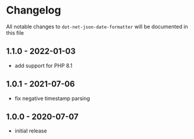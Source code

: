 # Changelog

All notable changes to `dot-net-json-date-formatter` will be documented in this file

## 1.1.0 - 2022-01-03

- add support for PHP 8.1

## 1.0.1 - 2021-07-06

- fix negative timestamp parsing

## 1.0.0 - 2020-07-07

- initial release